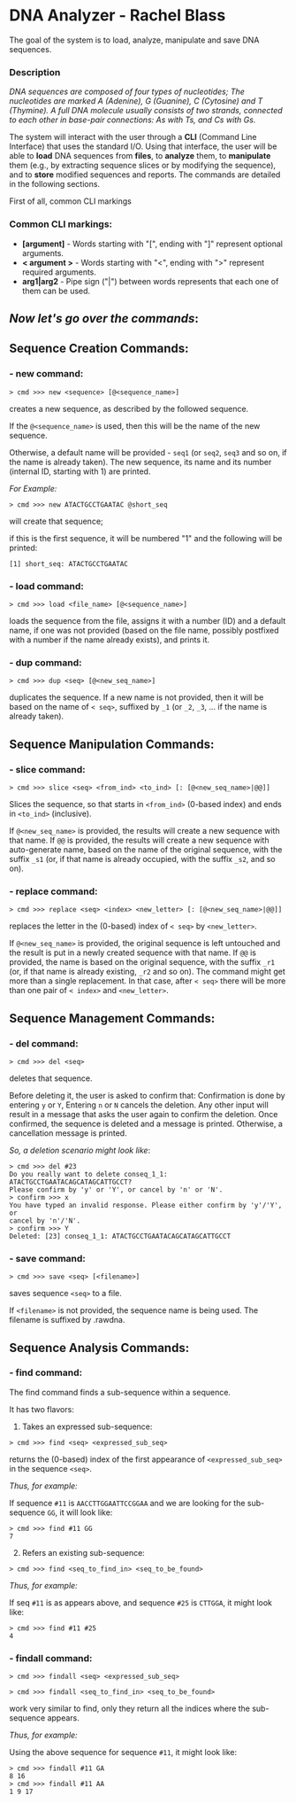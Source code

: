 # DNA Analyzer - Rachel Blass
The goal of the system is to load, analyze, manipulate and save DNA sequences.

### Description
*DNA sequences are composed of four types of nucleotides;
The nucleotides are marked A (Adenine), G (Guanine), C (Cytosine) and T (Thymine).
A full DNA molecule usually consists of two strands, connected to each other in
base-pair connections: As with Ts, and Cs with Gs.*

The system will interact with the user through a **CLI** (Command Line Interface) that
uses the standard I/O. Using that interface, the user will be able to **load** DNA
sequences from **files**, to **analyze** them, to **manipulate** them (e.g., by extracting
sequence slices or by modifying the sequence), and to **store** modified sequences and
reports.
The commands are detailed in the following sections.

First of all, common CLI markings
### Common CLI markings:
- **[argument]** - Words starting with "[", ending with "]" represent optional
arguments.
- **< argument >** - Words starting with "<", ending with ">" represent required
arguments.
- **arg1|arg2** - Pipe sign ("|") between words represents that each one of them can
be used.

## *Now let's go over the commands*:
## Sequence Creation Commands:
###  - **new** command:

```
> cmd >>> new <sequence> [@<sequence_name>]
```

creates a new sequence, as described by the followed sequence.

If the `@<sequence_name>` is used, then this will be the name of the new sequence.

Otherwise, a default name will be provided - `seq1` (or `seq2`, `seq3` and so on, if the
name is already taken).
The new sequence, its name and its number (internal ID, starting with 1) are
printed.

*For Example:*
```
> cmd >>> new ATACTGCCTGAATAC @short_seq
```
will create that sequence;

if this is the first sequence, it will be numbered "1" and the following will be
printed:
```
[1] short_seq: ATACTGCCTGAATAC
```


###  - **load** command:

```
> cmd >>> load <file_name> [@<sequence_name>]
```

loads the sequence from the file, assigns it with a number (ID) and a default name, if
one was not provided (based on the file name, possibly postfixed with a number if the
name already exists), and prints it.

###  - **dup** command:

```
> cmd >>> dup <seq> [@<new_seq_name>]
```

duplicates the sequence.
If a new name is not provided, then it will be based on the name of `< seq>`, suffixed
by `_1` (or `_2`, `_3`, ... if the name is already taken).


## Sequence Manipulation Commands:
###  - **slice** command:

```
> cmd >>> slice <seq> <from_ind> <to_ind> [: [@<new_seq_name>|@@]]
```

Slices the sequence, so that starts in `<from_ind>` (0-based index) and ends in `<to_ind>`
(inclusive).

If `@<new_seq_name>` is provided, the results will create a new sequence with that name.
If `@@` is provided, the results will create a new sequence with auto-generate name,
based on the name of the original sequence, with the suffix `_s1` (or, if that name is
already occupied, with the suffix `_s2`, and so on).

###  - **replace** command:

```
> cmd >>> replace <seq> <index> <new_letter> [: [@<new_seq_name>|@@]]
```

replaces the letter in the (0-based) index of `< seq>` by `<new_letter>`.

If `@<new_seq_name>` is provided, the original sequence is left untouched and the
result is put in a newly created sequence with that name.
If `@@` is provided, the name is based on the original sequence, with the suffix `_r1` (or,
if that name is already existing, `_r2` and so on).
The command might get more than a single replacement. In that case, after `< seq>`
there will be more than one pair of `< index>` and `<new_letter>`.


## Sequence Management Commands:
### - **del** command:
```
> cmd >>> del <seq>
```
deletes that sequence.

Before deleting it, the user is asked to confirm that:
Confirmation is done by entering `y` or `Y`, Entering `n` or `N` cancels the deletion. Any
other input will result in a message that asks the user again to confirm the deletion.
Once confirmed, the sequence is deleted and a message is printed. Otherwise, a
cancellation message is printed.

*So, a deletion scenario might look like*:
```
> cmd >>> del #23
Do you really want to delete conseq_1_1: ATACTGCCTGAATACAGCATAGCATTGCCT?
Please confirm by 'y' or 'Y', or cancel by 'n' or 'N'.
> confirm >>> x
You have typed an invalid response. Please either confirm by 'y'/'Y', or
cancel by 'n'/'N'.
> confirm >>> Y
Deleted: [23] conseq_1_1: ATACTGCCTGAATACAGCATAGCATTGCCT
```


### - **save** command:
```
> cmd >>> save <seq> [<filename>]
```
saves sequence `<seq>` to a file.

If `<filename>` is not provided, the sequence name is being used.
The filename is suffixed by .rawdna.

## Sequence Analysis Commands:

### - **find** command:
The find command finds a sub-sequence within a sequence.

It has two flavors:
1. Takes an expressed sub-sequence:
```
> cmd >>> find <seq> <expressed_sub_seq>
```
returns the (0-based) index of the first appearance of `<expressed_sub_seq>` in
the sequence `<seq>`.

*Thus, for example:*

If sequence `#11` is `AACCTTGGAATTCCGGAA` and we are looking for the
sub-sequence `GG`, it will look like:
```
> cmd >>> find #11 GG
7
```
2. Refers an existing sub-sequence:
```
> cmd >>> find <seq_to_find_in> <seq_to_be_found>
```
*Thus, for example:*

If seq `#11` is as appears above, and sequence `#25` is `CTTGGA`, it might look like:
```
> cmd >>> find #11 #25
4
```

### - **findall** command:
```
> cmd >>> findall <seq> <expressed_sub_seq>
```
```
> cmd >>> findall <seq_to_find_in> <seq_to_be_found>
```
work very similar to find, only they return all the indices where the sub-sequence
appears.

*Thus, for example:*

Using the above sequence for sequence `#11`, it might look like:
```
> cmd >>> findall #11 GA
8 16
> cmd >>> findall #11 AA
1 9 17
```

